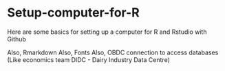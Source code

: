 # Setup-computer-for-R
Here are some basics for setting up a computer for R and Rstudio with Github

Also, Rmarkdown 
Also, Fonts 
Also, OBDC connection to access databases (Like economics team DIDC - Dairy Industry Data Centre) 
